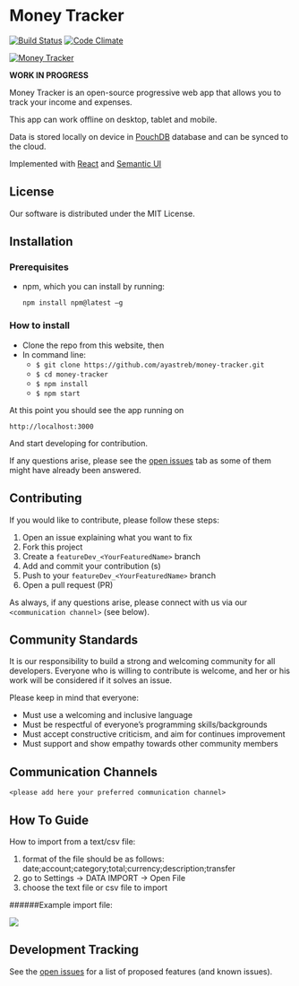 # Money Tracker

[![Build Status](https://travis-ci.org/ayastreb/money-tracker.svg?branch=master)](https://travis-ci.org/ayastreb/money-tracker)
[![Code Climate](https://codeclimate.com/github/ayastreb/money-tracker/badges/gpa.svg)](https://codeclimate.com/github/ayastreb/money-tracker)

[![Money Tracker](https://moneytracker.cc/assets/screenshot.png)](https://app.moneytracker.cc)

**WORK IN PROGRESS**

Money Tracker is an open-source progressive web app that allows you to track your income and expenses.

This app can work offline on desktop, tablet and mobile.

Data is stored locally on device in [PouchDB](https://pouchdb.com/) database and can be synced to the cloud.

Implemented with [React](https://github.com/facebook/react) and [Semantic UI](https://github.com/Semantic-Org/Semantic-UI-React)

## License
Our software is distributed under the MIT License.

## Installation

### Prerequisites
- npm, which you can install by running: 

    ```npm install npm@latest –g```

### How to install
* Clone the repo from this website, then
* In command line:
  * ```$ git clone https://github.com/ayastreb/money-tracker.git```
  * ```$ cd money-tracker```
  * ```$ npm install```
  * ```$ npm start```

 At this point you should see the app running on 

 ```http://localhost:3000```

 And start developing for contribution.
 
 If any questions arise, please see the [open issues](https://github.com/ayastreb/money-tracker/issues) tab as some of them might have already been answered. 

## Contributing

If you would like to contribute, please follow these steps:
1.	Open an issue explaining what you want to fix
2.	Fork this project 
3.	Create a ```featureDev_<YourFeaturedName>``` branch 
4.	Add and commit your contribution (s) 
5.	Push to your ```featureDev_<YourFeaturedName>``` branch
6.	Open a pull request (PR)
    
As always, if any questions arise, please connect with us via our `<communication channel>` (see below).

## Community Standards

It is our responsibility to build a strong and welcoming community for all developers. Everyone who is willing to contribute is welcome, and her or his work will be considered if it solves an issue. 

Please keep in mind that everyone:
 * Must use a welcoming and inclusive language
 * Must be respectful of everyone’s programming skills/backgrounds
 * Must accept constructive criticism, and aim for continues improvement
 * Must support and show empathy towards other community members

## Communication Channels

`<please add here your preferred communication channel>`

## How To Guide
How to import from a text/csv file:
1. format of the file should be as follows:
date;account;category;total;currency;description;transfer
2. go to Settings -> DATA IMPORT -> Open File
3. choose the text file or csv file to import

######Example import file:

![](public/exampleCsv.png)

## Development Tracking

See the [open issues](https://github.com/ayastreb/money-tracker/issues) for a list of proposed features (and known issues).